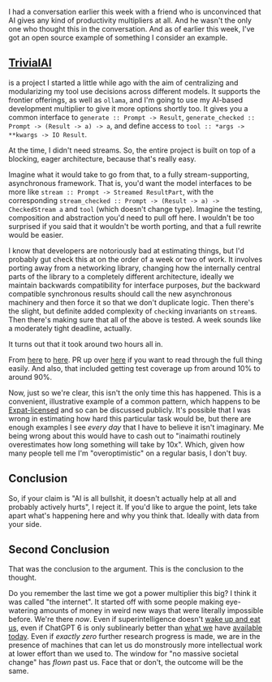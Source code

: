I had a conversation earlier this week with a friend who is unconvinced that AI gives any kind of productivity multipliers at all. And he wasn't the only one who thought this in the conversation. And as of earlier this week, I've got an open source example of something I consider an example.

## [TrivialAI](https://github.com/inaimathi/trivialai)

is a project I started a little while ago with the aim of centralizing and modularizing my tool use decisions across different models. It supports the frontier offerings, as well as `ollama`, and I'm going to use my AI-based development multiplier to give it more options shortly too. It gives you a common interface to `generate :: Prompt -> Result`, `generate_checked :: Prompt -> (Result -> a) -> a`, and define access to `tool :: *args -> **kwargs -> IO Result`.

At the time, I didn't need streams. So, the entire project is built on top of a blocking, eager architecture, because that's really easy.

Imagine what it would take to go from that, to a fully stream-supporting, asynchronous framework. That is, you'd want the model interfaces to be more like `stream :: Prompt -> Streamed ResultPart`, with the corresponding `stream_checked :: Prompt -> (Result -> a) -> CheckedStream a` and `tool` (which doesn't change type). Imagine the testing, composition and abstraction you'd need to pull off here. I wouldn't be too surprised if you said that it wouldn't be worth porting, and that a full rewrite would be easier.

I know that developers are notoriously bad at estimating things, but I'd probably gut check this at on the order of a week or two of work. It involves porting away from a networking library, changing how the internally central parts of the library to a completely different architecture, ideally we maintain backwards compatibility for interface purposes, _but_ the backward compatible synchronous results should call the new asynchronous machinery and then force it so that we don't duplicate logic. Then there's the slight, but definite added complexity of `check`ing invariants on `stream`s. Then there's making sure that all of the above is tested. A week sounds like a moderately tight deadline, actually. 

It turns out that it took around two hours all in. 

From [here](https://github.com/inaimathi/trivialai/commit/d68759c58c24f769aa4fa96341c951b1680546e9) to [here](https://github.com/inaimathi/trivialai/commit/46831d4a1f92b1e66d6078dce20cd469c0eb1635). PR up over [here](https://github.com/inaimathi/trivialai/pull/2) if you want to read through the full thing easily. And also, that included getting test coverage up from around 10% to around 90%.

Now, just so we're clear, this isn't the only time this has happened. This is a convenient, illustrative example of a common pattern, which happens to be [Expat-licensed](https://github.com/inaimathi/trivialai/blob/master/LICENSE.txt) and so can be discussed publicly. It's possible that I was wrong in estimating how hard this particular task would be, but there are enough examples I see _every day_ that I have to believe it isn't imaginary. Me being wrong about this would have to cash out to "inaimathi routinely overestimates how long something will take by 10x". Which, given how many people tell me I'm "overoptimistic" on a regular basis, I don't buy.

## Conclusion

So, if your claim is "AI is all bullshit, it doesn't actually help at all and probably actively hurts", I reject it. If you'd like to argue the point, lets take apart what's happening here and why you think that. Ideally with data from your side.

## Second Conclusion

That was the conclusion to the argument. This is the conclusion to the thought.

Do you remember the last time we got a power multiplier this big? I think it was called "the internet". It started off with some people making eye-watering amounts of money in weird new ways that were literally impossible before. We're there _now_. Even if superintelligence doesn't [wake up and eat us](https://www.amazon.ca/Anyone-Builds-Everyone-Dies-Superhuman/dp/0316595640), even if ChatGPT 6 is only sublinearly better than [what we](https://openai.com/index/introducing-gpt-5/) have [available today](https://www.anthropic.com/news/claude-haiku-4-5). Even if _exactly zero_ further research progress is made, we are in the presence of machines that can let us do monstrously more intellectual work at lower effort than we used to. The window for "no massive societal change" has _flown_ past us. Face that or don't, the outcome will be the same.
